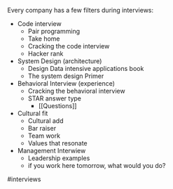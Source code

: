 Every company has a few filters during interviews:

- Code interview
	- Pair programming
	- Take home
	- Cracking the code interview
	- Hacker rank
- System Design (architecture)
	- Design Data intensive applications book
	- The system design Primer
- Behavioral Interview (experience)
	- Cracking the behavioral interview
	- STAR answer type
		- [[Questions]]
- Cultural fit
	- Cultural add
	- Bar raiser
	- Team work
	- Values that resonate
- Management Interwiew
	- Leadership examples
	- if you work here tomorrow, what would you do?


#interviews
